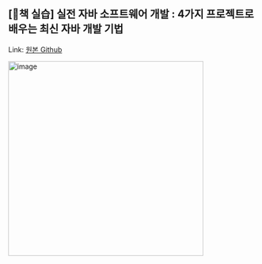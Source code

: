 ## [📘책 실습] 실전 자바 소프트웨어 개발 : 4가지 프로젝트로 배우는 최신 자바 개발 기법

Link: [원본 Github](https://github.com/Iteratr-Learning/Real-World-Software-Development)

<img width="394" alt="image" src="https://github.com/hongxeob/Learning-Archive/assets/97447334/0e68b9ca-1cbe-4d6f-83a1-bf2675e1fa9f">
